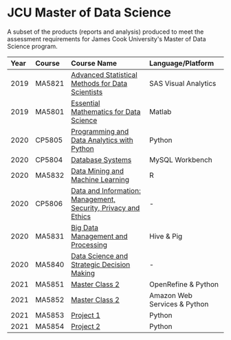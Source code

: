 # JCU Master of Data Science
A subset of the products (reports and analysis) produced to meet the assessment requirements for James Cook University's Master of Data Science program.

| Year | Course | Course Name | Language/Platform
|:-----|:-------|:------------|:------------|
| 2019 | MA5821 | [Advanced Statistical Methods for Data Scientists](https://www.jcu.edu.au/off-campus-students/learn-jcu) | SAS Visual Analytics |
| 2019 | MA5801 | [Essential Mathematics for Data Science](https://www.jcu.edu.au/off-campus-students/learn-jcu) | Matlab |
| 2020 | CP5805 | [Programming and Data Analytics with Python](https://www.jcu.edu.au/off-campus-students/learn-jcu) | Python |
| 2020 | CP5804 | [Database Systems](https://www.jcu.edu.au/off-campus-students/learn-jcu) | MySQL Workbench |
| 2020 | MA5832 | [Data Mining and Machine Learning](https://www.jcu.edu.au/off-campus-students/learn-jcu) | R |
| 2020 | CP5806 | [Data and Information: Management, Security, Privacy and Ethics](https://www.jcu.edu.au/off-campus-students/learn-jcu) | - |
| 2020 | MA5831 | [Big Data Management and Processing](https://www.jcu.edu.au/off-campus-students/learn-jcu) | Hive & Pig |
| 2020 | MA5840 | [Data Science and Strategic Decision Making](https://www.jcu.edu.au/off-campus-students/learn-jcu) | - |
| 2021 | MA5851 | [Master Class 2](https://www.jcu.edu.au/off-campus-students/learn-jcu) | OpenRefine & Python |
| 2021 | MA5852 | [Master Class 2](https://www.jcu.edu.au/off-campus-students/learn-jcu) | Amazon Web Services & Python |
| 2021 | MA5853 | [Project 1](https://www.jcu.edu.au/off-campus-students/learn-jcu) | Python |
| 2021 | MA5854 | [Project 2](https://www.jcu.edu.au/off-campus-students/learn-jcu) | Python |
